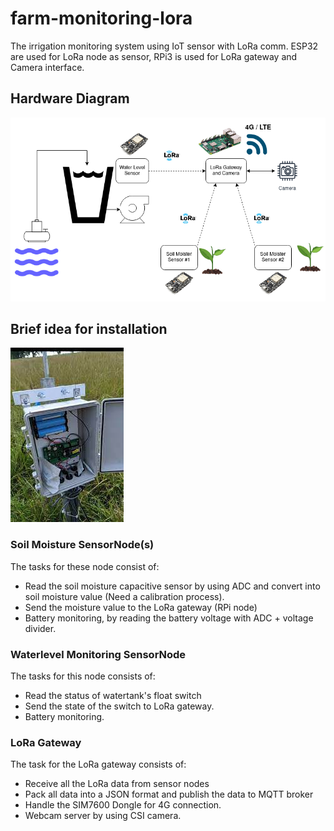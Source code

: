 # farm-monitoring-lora
The irrigation monitoring system using IoT sensor with LoRa comm. ESP32 are used for LoRa node as sensor, RPi3 is used for LoRa gateway and Camera interface.

## Hardware Diagram
![Alt text](etc/hw-diagram.png) <br>

## Brief idea for installation
![Alt text](etc/reference-installation.jpeg) <br>

### Soil Moisture SensorNode(s)
The tasks for these node consist of:
- Read the soil moisture capacitive sensor by using ADC and convert into soil moisture value (Need a calibration process).  
- Send the moisture value to the LoRa gateway (RPi node)
- Battery monitoring, by reading the battery voltage with ADC + voltage divider.

### Waterlevel Monitoring SensorNode
The tasks for this node consists of:
- Read the status of watertank's float switch
- Send the state of the switch to LoRa gateway.
- Battery monitoring. 

### LoRa Gateway
The task for the LoRa gateway consists of:
- Receive all the LoRa data from sensor nodes
- Pack all data into a JSON format and publish the data to MQTT broker
- Handle the SIM7600 Dongle for 4G connection.
- Webcam server by using CSI camera.
